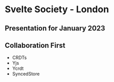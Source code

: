 # Svelte Society - London

## Presentation for January 2023

## Collaboration First

- CRDTs
- Yjs
- Ycrdt
- SyncedStore
